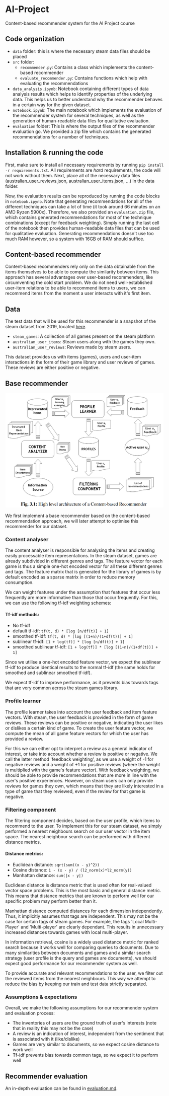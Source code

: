 # AI-Project
Content-based recommender system for the AI Project course

## Code organization
* `data` folder: this is where the necessary steam data files should be placed
* `src` folder:
    - `recommender.py`: Contains a class which implements the content-based recommender
    - `evaluate_recommender.py`: Contains functions which help with evaluating the recommendations
* `data_analysis.ipynb`: Notebook containing different types of data analysis results which helps to identify properties of the underlying data. This helps us to better understand why the recommender behaves in a certain way for the given dataset.
* `notebook.ipynb`: The main notebook which implements the evaluation of the recommender system for several techniques, as well as the generation of human-readable data files for qualitative evaluation.
* `evaluation` folder: This is where the output files of the recommender evaluation go. We provided a zip file which contains the generated recommendations for a number of techniques.

## Installation & running the code
First, make sure to install all necessary requirements by running `pip install -r requirements.txt`. All requirements are *hard* requirements, the code will not work without them.
Next, place all of the necessary data files (australian_user_reviews.json, australian_user_items.json, ...) in the data folder.

Now, the evaluation results can be reproduced by running the code blocks in `notebook.ipynb`. Note that generating recommendations for all of the different techniques can take a lot of time (it took around 66 minutes on an AMD Ryzen 5900x). Therefore, we also provided an `evaluation.zip` file, which contains generated recommendations for most of the technique combinations (except for feedback weighting). Simply running the last cell of the notebook then provides human-readable data files that can be used for qualitative evaluation. Generating recommendations doesn't use too much RAM however, so a system with 16GB of RAM should suffice.

## Content-based recommender
Content-based recommenders rely only on the data obtainable from the items themselves to be able to compute the similarity between items. This approach has several advantages over user-based recommenders, like circumventing the cold start problem. We do not need well-established user-item relations to be able to recommend items to users, we can recommend items from the moment a user interacts with it's first item.

## Data
The test data that will be used for this recommender is a snapshot of the steam dataset from 2019, located [here](http://deepx.ucsd.edu/public/jmcauley/steam/). 
* `steam_games`: A collection of all games present on the steam platform
* `australian_user_items`: Steam users along with the games they own.
* `australian_user_reviews`: Reviews made by steam users.

This dataset provides us with items (games), users and user-item interactions in the form of their game library and user reviews of games. These reviews are either positive or negative. 

## Base recommender
![base recommender visualization (source: Content-based recommender systems: State of the art and trends)](./ContentBasedRec.png)

We first implement a base recommender based on the content-based recommendation approach, we will later attempt to optimise this recommender for our dataset. 

### Content analyser
The content analyser is responsible for analysing the items and creating easily processable item representations. In the steam dataset, games are already subdivided in different genres and tags. The feature vector for each game is thus a simple one-hot encoded vector for all these different genres and tags. The feature matrix that is generated for the library of games is by default encoded as a sparse matrix in order to reduce memory consumption.

We can weight features under the assumption that features that occur less frequently are more informative than those that occur frequently. For this, we can use the following tf-idf weighting schemes:

#### Tf-idf methods:
- No tf-idf
- default tf-idf: `tf(t, d) * [log [n/df(t)] + 1]`
- smoothed tf-idf: `tf(t, d) * [log [(1+n)/(1+df(t))] + 1]`
- sublinear tf-idf: `[1 + log(tf)] * [log [n/df(t)] + 1]`
- smoothed sublinear tf-idf: `[1 + log(tf)] * [log [(1+n)/(1+df(t))] + 1]`

Since we utilise a one-hot encoded feature vector, we expect the sublinear tf-idf to produce identical results to the normal tf-idf (the same holds for smoothed and sublinear smoothed tf-idf).

We expect tf-idf to improve performance, as it prevents bias towards tags that are very common across the steam games library.

### Profile learner
The profile learner takes into account the user feedback and item feature vectors. With steam, the user feedback is provided in the form of game reviews. These reviews can be positive or negative, indicating the user likes or dislikes a certain kind of game. To create the user feature vector, we compute the mean of all game feature vectors for which the user has provided a review.

For this we can either opt to interpret a review as a general indicator of interest, or take into account whether a review is positive or negative. We call the latter method 'feedback weighting', as we use a weight of -1 for negative reviews and a weight of +1 for positive reviews (where the weight is multiplied with the game's feature vector). With feedback weighting, we should be able to provide recommendations that are more in line with the user's positive experiences. However, on steam users can only provide reviews for games they own, which means that they are likely interested in a type of game that they reviewed, even if the review for that game is negative.

### Filtering component
The filtering component decides, based on the user profile, which items to recommend to the user. To implement this for our steam dataset, we simply performed a nearest neighbours search on our user vector in the item space. The nearest neighbour search can be performed with different distance metrics.

#### Distance metrics:
- Euclidean distance: `sqrt(sum((x - y)^2))`
- Cosine distance: `1 - (x · y) / (l2_norm(x)*l2_norm(y))`
- Manhattan distance: `sum(|x - y|)`

Euclidean distance is distance metric that is used often for real-valued vector space problems. This is the most basic and general distance metric. This means that distance metrics that are known to perform well for our specific problem may perform better than it.

Manhattan distance computed distances for each dimension independently. Thus, it implicitly assumes that tags are independent. This may not be the case for certain tags of steam games. For example, the tags 'Local Multi-Player' and 'Multi-player' are clearly dependant. This results in unnecessary increased distances towards games with local multi-player.

In information retrieval, cosine is a widely used distance metric for ranked search because it works well for comparing queries to documents. Due to many similarities between documents and games and a similar search strategy (user profile is the query and games are documents), we should expect good performance for our recommender system as well.

To provide accurate and relevant recommendations to the user, we filter out the reviewed items from the nearest neighbours. This way we attempt to reduce the bias by keeping our train and test data strictly separated.

### Assumptions & expectations
Overall, we make the following assumptions for our recommender system and evaluation process:
- The inventories of users are the ground truth of user's interests (note that in reality this may not be the case)
- A review is an indication of interest, independent from the sentiment that is associated with it (like/dislike)
- Games are very similar to documents, so we expect cosine distance to work well
- Tf-idf prevents bias towards common tags, so we expect it to perform well

## Recommender evaluation
An in-depth evaluation can be found in [evaluation.md](./evaluation.md).